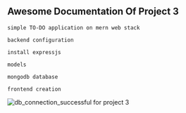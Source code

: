 ## Awesome Documentation Of Project 3

`simple TO-DO application on mern web stack`

`backend configuration`

`install expressjs`

`models`

`mongodb database`

`frontend creation`

![db_connection_successful](/Project-2/database%20connection%20succes.PNGimage.PNG)
for project 3
